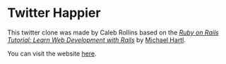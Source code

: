 # Twitter Happier

This twitter clone was made by Caleb Rollins based on the [*Ruby on Rails Tutorial:
Learn Web Development with Rails*](http://www.railstutorial.org/)
by [Michael Hartl](http://www.michaelhartl.com/).

You can visit the website [here](https://twitterhappier.herokuapp.com/).